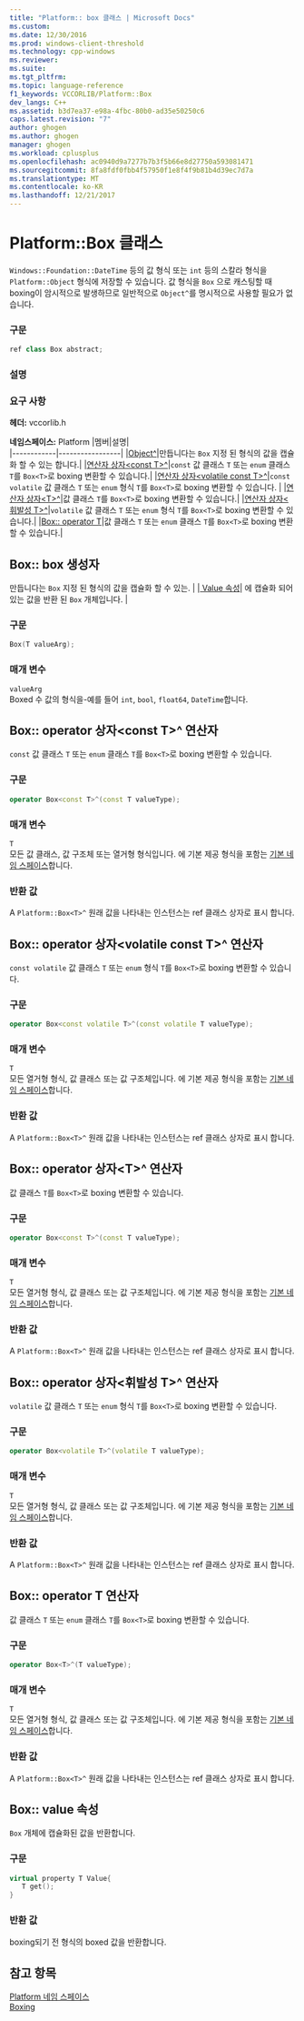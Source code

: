 ```yaml
---
title: "Platform:: box 클래스 | Microsoft Docs"
ms.custom: 
ms.date: 12/30/2016
ms.prod: windows-client-threshold
ms.technology: cpp-windows
ms.reviewer: 
ms.suite: 
ms.tgt_pltfrm: 
ms.topic: language-reference
f1_keywords: VCCORLIB/Platform::Box
dev_langs: C++
ms.assetid: b3d7ea37-e98a-4fbc-80b0-ad35e50250c6
caps.latest.revision: "7"
author: ghogen
ms.author: ghogen
manager: ghogen
ms.workload: cplusplus
ms.openlocfilehash: ac0940d9a7277b7b3f5b66e8d27750a593081471
ms.sourcegitcommit: 8fa8fdf0fbb4f57950f1e8f4f9b81b4d39ec7d7a
ms.translationtype: MT
ms.contentlocale: ko-KR
ms.lasthandoff: 12/21/2017
---
```

# <a name="platformbox-class"></a>Platform::Box 클래스
`Windows::Foundation::DateTime` 등의 값 형식 또는 `int` 등의 스칼라 형식을 `Platform::Object` 형식에 저장할 수 있습니다. 값 형식을 `Box` 으로 캐스팅할 때 boxing이 암시적으로 발생하므로 일반적으로 `Object^`를 명시적으로 사용할 필요가 없습니다.  
  
### <a name="syntax"></a>구문  
  
```cpp  
ref class Box abstract;  
```  
  ### <a name="remarks"></a>설명  
  
### <a name="requirements"></a>요구 사항  
 **헤더:** vccorlib.h  
  
 **네임스페이스:** Platform
|멤버|설명|  
|------------|-----------------|
|[Object^](#ctor)|만듭니다는 `Box` 지정 된 형식의 값을 캡슐화 할 수 있는 합니다.|
|[연산자 상자&lt;const T&gt;^](#box-const-t)|`const` 값 클래스 `T` 또는 `enum` 클래스 `T`를 `Box<T>`로 boxing 변환할 수 있습니다.|
|[연산자 상자&lt;volatile const T&gt;^](#box-const-volatile-t)|`const volatile` 값 클래스 `T` 또는 `enum` 형식 `T`를 `Box<T>`로 boxing 변환할 수 있습니다. |
|[연산자 상자&lt;T&gt;^](#box-t)|값 클래스 `T`를 `Box<T>`로 boxing 변환할 수 있습니다.|
|[연산자 상자&lt;휘발성 T&gt;^](#box-volatile-t)|`volatile` 값 클래스 `T` 또는 `enum` 형식 `T`를 `Box<T>`로 boxing 변환할 수 있습니다.|
|[Box:: operator T](#t)|값 클래스 `T` 또는 `enum` 클래스 `T`를 `Box<T>`로 boxing 변환할 수 있습니다.| 
## <a name="ctor"></a>Box:: box 생성자
만듭니다는 `Box` 지정 된 형식의 값을 캡슐화 할 수 있는. | |[ Value 속성](#value)| 에 캡슐화 되어 있는 값을 반환 된 `Box` 개체입니다. |  
### <a name="syntax"></a>구문  
  
```cpp  
Box(T valueArg);  
```  
  
### <a name="parameters"></a>매개 변수  
 `valueArg`  
 Boxed 수 값의 형식을-예를 들어 `int`, `bool`, `float64`, `DateTime`합니다.  
  

## <a name="box-const-t"></a>Box:: operator 상자&lt;const T&gt;^ 연산자
`const` 값 클래스 `T` 또는 `enum` 클래스 `T`를 `Box<T>`로 boxing 변환할 수 있습니다.  
  
### <a name="syntax"></a>구문  
  
```cpp  
operator Box<const T>^(const T valueType);  
```  
  
### <a name="parameters"></a>매개 변수  
 `T`  
 모든 값 클래스, 값 구조체 또는 열거형 형식입니다. 에 기본 제공 형식을 포함는 [기본 네임 스페이스](../cppcx/default-namespace.md)합니다.  
  
### <a name="return-value"></a>반환 값  
 A `Platform::Box<T>^` 원래 값을 나타내는 인스턴스는 ref 클래스 상자로 표시 합니다.  
  
## <a name="box-const-volatile-t"></a>Box:: operator 상자&lt;volatile const T&gt;^ 연산자
`const volatile` 값 클래스 `T` 또는 `enum` 형식 `T`를 `Box<T>`로 boxing 변환할 수 있습니다.  
  
### <a name="syntax"></a>구문  
  
```cpp  
operator Box<const volatile T>^(const volatile T valueType);  
```  
  
### <a name="parameters"></a>매개 변수  
 `T`  
 모든 열거형 형식, 값 클래스 또는 값 구조체입니다. 에 기본 제공 형식을 포함는 [기본 네임 스페이스](../cppcx/default-namespace.md)합니다.  
  
### <a name="return-value"></a>반환 값  
 A `Platform::Box<T>^` 원래 값을 나타내는 인스턴스는 ref 클래스 상자로 표시 합니다.  
  
## <a name="box-t"></a>Box:: operator 상자&lt;T&gt;^ 연산자
값 클래스 `T`를 `Box<T>`로 boxing 변환할 수 있습니다.  
  
### <a name="syntax"></a>구문  
  
```cpp  
operator Box<const T>^(const T valueType);  
```  
  
### <a name="parameters"></a>매개 변수  
 `T`  
 모든 열거형 형식, 값 클래스 또는 값 구조체입니다. 에 기본 제공 형식을 포함는 [기본 네임 스페이스](../cppcx/default-namespace.md)합니다.  
  
### <a name="return-value"></a>반환 값  
 A `Platform::Box<T>^` 원래 값을 나타내는 인스턴스는 ref 클래스 상자로 표시 합니다.  
  
## <a name="box-volatile-t"></a>Box:: operator 상자&lt;휘발성 T&gt;^ 연산자
`volatile` 값 클래스 `T` 또는 `enum` 형식 `T`를 `Box<T>`로 boxing 변환할 수 있습니다.  
  
### <a name="syntax"></a>구문  
  
```cpp  
operator Box<volatile T>^(volatile T valueType);  
```  
  
### <a name="parameters"></a>매개 변수  
 `T`  
 모든 열거형 형식, 값 클래스 또는 값 구조체입니다. 에 기본 제공 형식을 포함는 [기본 네임 스페이스](../cppcx/default-namespace.md)합니다.  
  
### <a name="return-value"></a>반환 값  
 A `Platform::Box<T>^` 원래 값을 나타내는 인스턴스는 ref 클래스 상자로 표시 합니다.  
  
## <a name="t"></a>Box:: operator T 연산자
값 클래스 `T` 또는 `enum` 클래스 `T`를 `Box<T>`로 boxing 변환할 수 있습니다.  
  
### <a name="syntax"></a>구문  
  
```cpp  
operator Box<T>^(T valueType);  
```  
  
### <a name="parameters"></a>매개 변수  
 `T`  
 모든 열거형 형식, 값 클래스 또는 값 구조체입니다. 에 기본 제공 형식을 포함는 [기본 네임 스페이스](../cppcx/default-namespace.md)합니다.  
  
### <a name="return-value"></a>반환 값  
 A `Platform::Box<T>^` 원래 값을 나타내는 인스턴스는 ref 클래스 상자로 표시 합니다.  
  

## <a name="value"></a>Box:: value 속성
`Box` 개체에 캡슐화된 값을 반환합니다.  
  
### <a name="syntax"></a>구문  
  
```cpp  
virtual property T Value{  
   T get();  
}  
```  
  
### <a name="return-value"></a>반환 값  
 boxing되기 전 형식의 boxed 값을 반환합니다.  
  
  
## <a name="see-also"></a>참고 항목  
 [Platform 네임 스페이스](../cppcx/platform-namespace-c-cx.md)   
 [Boxing](../cppcx/boxing-c-cx.md)